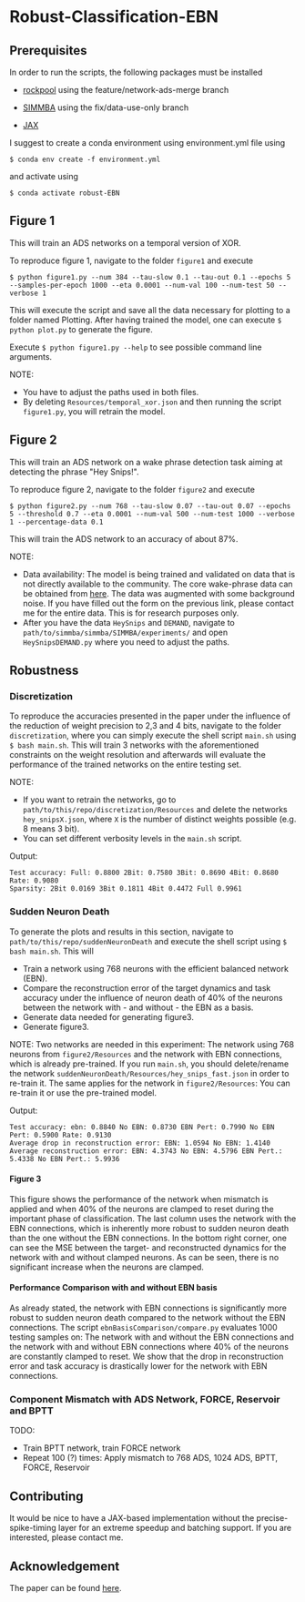 # Robust-Classification-EBN

## Prerequisites
In order to run the scripts, the following packages must be installed

- [rockpool](https://github.com/jubueche/Rockpool/tree/feature/network-ads-merge) using the feature/network-ads-merge branch

- [SIMMBA](https://github.com/jubueche/SIMMBA/tree/fix/data-use-only) using the fix/data-use-only branch

- [JAX](https://github.com/google/jax)

I suggest to create a conda environment using environment.yml file using

```$ conda env create -f environment.yml```

and activate using

```$ conda activate robust-EBN```

## Figure 1
This will train an ADS networks on a temporal version of XOR.

To reproduce figure 1, navigate to the folder ```figure1``` and execute

```$ python figure1.py --num 384 --tau-slow 0.1 --tau-out 0.1 --epochs 5 --samples-per-epoch 1000 --eta 0.0001 --num-val 100 --num-test 50 --verbose 1```

This will execute the script and save all the data necessary for plotting to a folder named Plotting. After having trained the model, one can execute ```$ python plot.py``` to generate the figure.

Execute ```$ python figure1.py --help``` to see possible command line arguments.

NOTE:
- You have to adjust the paths used in both files.
- By deleting ```Resources/temporal_xor.json``` and then running the script ```figure1.py```, you will retrain the model.

## Figure 2
This will train an ADS network on a wake phrase detection task aiming at detecting the phrase "Hey Snips!".

To reproduce figure 2, navigate to the folder ```figure2``` and execute

```$ python figure2.py --num 768 --tau-slow 0.07 --tau-out 0.07 --epochs 5 --threshold 0.7 --eta 0.0001 --num-val 500 --num-test 1000 --verbose 1 --percentage-data 0.1```

This will train the ADS network to an accuracy of about 87%.

NOTE:
- Data availability: The model is being trained and validated on data that is not directly available to the community. The core wake-phrase data can be obtained from [here](https://github.com/snipsco/keyword-spotting-research-datasets). The data was augmented with some background noise. If you have filled out the form on the previous link, please contact me for the entire data. This is for research purposes only.
- After you have the data ```HeySnips``` and ```DEMAND```, navigate to ```path/to/simmba/simmba/SIMMBA/experiments/``` and open ```HeySnipsDEMAND.py``` where you need to adjust the paths.

## Robustness

### Discretization
To reproduce the accuracies presented in the paper under the influence of the reduction of weight precision to 2,3 and 4 bits, navigate to the folder ```discretization```, where you can simply execute the shell script ```main.sh``` using ```$ bash main.sh```. This will train 3 networks with the aforementioned constraints on the weight resolution and afterwards will evaluate the performance of the trained networks on the entire testing set.

NOTE:
- If you want to retrain the networks, go to ```path/to/this/repo/discretization/Resources``` and delete the networks ```hey_snipsX.json```, where ```X``` is the number of distinct weights possible (e.g. 8 means 3 bit).
- You can set different verbosity levels in the ```main.sh``` script.

Output:
```
Test accuracy: Full: 0.8800 2Bit: 0.7580 3Bit: 0.8690 4Bit: 0.8680 Rate: 0.9080
Sparsity: 2Bit 0.0169 3Bit 0.1811 4Bit 0.4472 Full 0.9961
```

### Sudden Neuron Death

To generate the plots and results in this section, navigate to ```path/to/this/repo/suddenNeuronDeath``` and execute the shell script using ```$ bash main.sh```. This will
- Train a network using 768 neurons with the efficient balanced network (EBN).
- Compare the reconstruction error of the target dynamics and task accuracy under the influence of neuron death of 40% of the neurons between the network with - and without - the EBN as a basis.
- Generate data needed for generating figure3.
- Generate figure3.

NOTE: Two networks are needed in this experiment: The network using 768 neurons from ```figure2/Resources``` and the network with EBN connections, which is already pre-trained. If you run ```main.sh```,
you should delete/rename the network ```suddenNeuronDeath/Resources/hey_snips_fast.json``` in order to re-train it. The same applies for the network in ```figure2/Resources```: You can re-train it or use the pre-trained model.

Output:

```
Test accuracy: ebn: 0.8840 No EBN: 0.8730 EBN Pert: 0.7990 No EBN Pert: 0.5900 Rate: 0.9130
Average drop in reconstruction error: EBN: 1.0594 No EBN: 1.4140
Average reconstruction error: EBN: 4.3743 No EBN: 4.5796 EBN Pert.: 5.4338 No EBN Pert.: 5.9936
```

#### Figure 3
This figure shows the performance of the network when mismatch is applied and when 40% of the neurons are clamped to reset during the important phase of classification. The last column uses the network with the EBN connections, which is inherently more robust to sudden neuron death than the one without the EBN connections. In the bottom right corner, one can see the MSE between the target- and reconstructed dynamics for the network with
and without clamped neurons. As can be seen, there is no significant increase when the neurons are clamped. 

#### Performance Comparison with and without EBN basis
As already stated, the network with EBN connections is significantly more robust to sudden neuron death compared to the network without the EBN connections. The script ```ebnBasisComparison/compare.py``` evaluates 1000 testing samples on: The network with and without the EBN connections and the network with and without EBN connections where 40% of the neurons are constantly clamped to reset. We show that the drop in reconstruction error and task accuracy is drastically lower for the network with EBN connections.

### Component Mismatch with ADS Network, FORCE, Reservoir and BPTT
TODO:
- Train BPTT network, train FORCE network
- Repeat 100 (?) times: Apply mismatch to 768 ADS, 1024 ADS, BPTT, FORCE, Reservoir

## Contributing
It would be nice to have a JAX-based implementation without the precise-spike-timing layer for an extreme speedup and batching support. If you are interested, please contact me.

## Acknowledgement
The paper can be found [here](google.com).